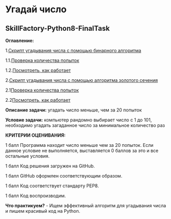 # Угадай число
SkillFactory-Python8-FinalTask
------------------------------
**Оглавление:**

1.[Скрипт угадывания числа с помощью бинарного алгоритма](https://github.com/ossolnce/SF_ds_python8_game_guess_the_number/blob/main/%D0%A3%D0%B3%D0%B0%D0%B4%D1%8B%D0%B2%D0%B0%D0%BD%D0%B8%D0%B5%20%D1%87%D0%B8%D1%81%D0%BB%D0%B0.py)

1.1.[Проверка количества попыток](https://github.com/ossolnce/SF_ds_python8_game_guess_the_number/blob/main/%D0%9F%D1%80%D0%BE%D0%B2%D0%B5%D1%80%D0%BA%D0%B0%20%D0%BA%D0%BE%D0%BB%D0%B8%D1%87%D0%B5%D1%81%D1%82%D0%B2%D0%B0%20%D0%BF%D0%BE%D0%BF%D1%8B%D1%82%D0%BE%D0%BA.py)

1.2.[Посмотреть, как работает](https://github.com/ossolnce/SF_ds_python8_game_guess_the_number/blob/main/game.ipynb)

2.[Скрипт угадывания числа с помощью алгоритма золотого сечения](https://github.com/ossolnce/SF_ds_python8_game_guess_the_number/blob/main/golden_ratio_f.py)

2.1[Проверка количества попыток](https://github.com/ossolnce/SF_ds_python8_game_guess_the_number/blob/main/golden_ratio_pr.py)

2.2[Посмотреть, как работает](https://github.com/ossolnce/SF_ds_python8_game_guess_the_number/blob/main/golden_ratio.ipynb)

**Описание задачи:** угадать число меньше, чем за 20 попыток

**Условие задачи:** компьютер рандомно выбирает число с 1 до 101, необходимо угадать загаданное число за минимальное количество раз

**КРИТЕРИИ ОЦЕНИВАНИЯ:**

1 балл	Программа находит число меньше чем за 20 попыток. Если данное условие не выполняется, выставляется 0 баллов за это и все остальные условия.

1 балл	Код решения загружен на GitHub.

1 балл	GitHub оформлен соответствующим образом.

1 балл	Код соответствует стандарту PEP8.

1 балл	Код воспроизводим.


**Что практикуем?** - Ищем эффективный алгоритм для угадывания числа и пишем красивый код на Python.
